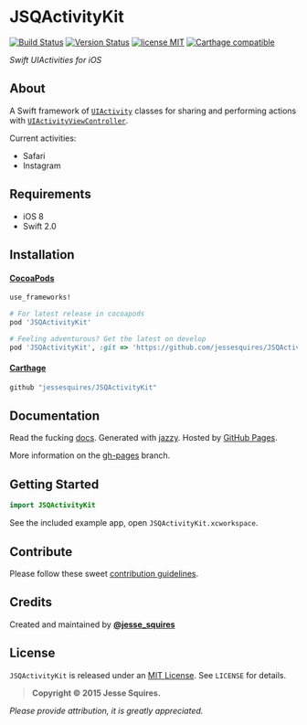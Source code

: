 # JSQActivityKit

[![Build Status](https://secure.travis-ci.org/jessesquires/JSQActivityKit.svg)](http://travis-ci.org/jessesquires/JSQActivityKit) [![Version Status](http://img.shields.io/cocoapods/v/JSQActivityKit.png)][docsLink] [![license MIT](http://img.shields.io/badge/license-MIT-orange.png)][mitLink] [![Carthage compatible](https://img.shields.io/badge/Carthage-compatible-4BC51D.svg?style=flat)](https://github.com/Carthage/Carthage)

*Swift UIActivities for iOS*

## About

A Swift framework of [`UIActivity`](https://developer.apple.com/library/ios/documentation/UIKit/Reference/UIActivity_Class/index.html) classes for sharing and performing actions with [`UIActivityViewController`](http://nshipster.com/uiactivityviewcontroller/).

Current activities:

* Safari
* Instagram

## Requirements

* iOS 8
* Swift 2.0

## Installation

#### [CocoaPods](http://cocoapods.org)

````ruby
use_frameworks!

# For latest release in cocoapods
pod 'JSQActivityKit'

# Feeling adventurous? Get the latest on develop
pod 'JSQActivityKit', :git => 'https://github.com/jessesquires/JSQActivityKit.git', :branch => 'develop'
````

#### [Carthage](https://github.com/Carthage/Carthage)

````bash
github "jessesquires/JSQActivityKit"
````

## Documentation

Read the fucking [docs][docsLink]. Generated with [jazzy](https://github.com/realm/jazzy). Hosted by [GitHub Pages](https://pages.github.com).

More information on the [gh-pages](https://github.com/jessesquires/JSQActivityKit/tree/gh-pages) branch.

## Getting Started

````swift
import JSQActivityKit
````

See the included example app, open `JSQActivityKit.xcworkspace`.

## Contribute

Please follow these sweet [contribution guidelines](https://github.com/jessesquires/HowToContribute).

## Credits

Created and maintained by [**@jesse_squires**](https://twitter.com/jesse_squires)

## License

`JSQActivityKit` is released under an [MIT License][mitLink]. See `LICENSE` for details.

>**Copyright &copy; 2015 Jesse Squires.**

*Please provide attribution, it is greatly appreciated.*

[mitLink]:http://opensource.org/licenses/MIT
[docsLink]:http://www.jessesquires.com/JSQActivityKit
